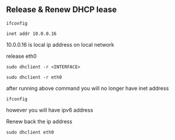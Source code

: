 Release & Renew DHCP lease
---

    ifconfig

    inet addr 10.0.0.16

10.0.0.16 is local ip address on local network

release eth0

    sudo dhclient -r <INTERFACE>

    sudo dhclient -r eth0

after running above command you will no longer have inet address

    ifconfig

however you will have ipv6 address

Renew back the ip address

    sudo dhclient eth0
